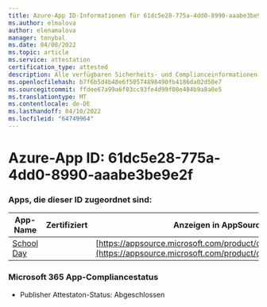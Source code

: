 ```yaml
---
title: Azure-App ID-Informationen für 61dc5e28-775a-4dd0-8990-aaabe3be9e2f
ms.author: elmalova
author: elenamalova
manager: tonybal
ms.date: 04/08/2022
ms.topic: article
ms.service: attestation
certification_type: attested
description: Alle verfügbaren Sicherheits- und Complianceinformationen für 61dc5e28-775a-4dd0-8990-aaabe3be9e2f.
ms.openlocfilehash: b7f6b5d4b48e6f50574898490fb4186da02d50e7
ms.sourcegitcommit: ffdee67a99a6f03cc93fe4d99f00e484b9a8a0e5
ms.translationtype: MT
ms.contentlocale: de-DE
ms.lasthandoff: 04/10/2022
ms.locfileid: "64749964"
---
```

# <a name="azure-app-id-61dc5e28-775a-4dd0-8990-aaabe3be9e2f"></a>Azure-App ID: 61dc5e28-775a-4dd0-8990-aaabe3be9e2f


### <a name="apps-associated-with-this-id"></a>Apps, die dieser ID zugeordnet sind:
| **App-Name** | **Zertifiziert** | **Anzeigen in AppSource** |
|--------------|---------------|-----------------------|
| [School Day](../forward/WA200001430.md) |  | [https://appsource.microsoft.com/product/office/WA200001430](https://appsource.microsoft.com/product/office/WA200001430) |

### <a name="microsoft-365-app-compliance-status"></a>Microsoft 365 App-Compliancestatus
- Publisher Attestaton-Status: Abgeschlossen
